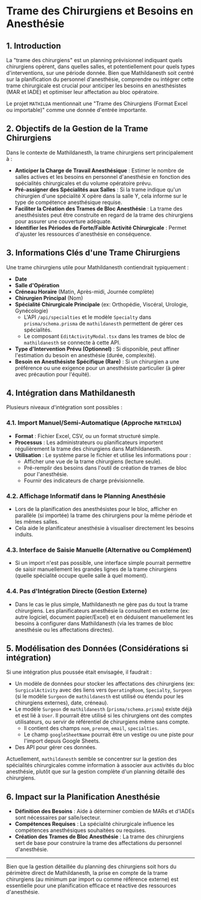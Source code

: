 # Trame des Chirurgiens et Besoins en Anesthésie

## 1. Introduction

La "trame des chirurgiens" est un planning prévisionnel indiquant quels chirurgiens opèrent, dans quelles salles, et potentiellement pour quels types d'interventions, sur une période donnée. Bien que Mathildanesth soit centré sur la planification du personnel d'anesthésie, comprendre ou intégrer cette trame chirurgicale est crucial pour anticiper les besoins en anesthésistes (MAR et IADE) et optimiser leur affectation au bloc opératoire.

Le projet `MATHILDA` mentionnait une "Trame des Chirurgiens (Format Excel ou importable)" comme une donnée d'entrée importante.

## 2. Objectifs de la Gestion de la Trame Chirurgiens

Dans le contexte de Mathildanesth, la trame chirurgiens sert principalement à :

- **Anticiper la Charge de Travail Anesthésique** : Estimer le nombre de salles actives et les besoins en personnel d'anesthésie en fonction des spécialités chirurgicales et du volume opératoire prévu.
- **Pré-assigner des Spécialités aux Salles** : Si la trame indique qu'un chirurgien d'une spécialité X opère dans la salle Y, cela informe sur le type de compétence anesthésique requise.
- **Faciliter la Création des Trames de Bloc Anesthésie** : La trame des anesthésistes peut être construite en regard de la trame des chirurgiens pour assurer une couverture adéquate.
- **Identifier les Périodes de Forte/Faible Activité Chirurgicale** : Permet d'ajuster les ressources d'anesthésie en conséquence.

## 3. Informations Clés d'une Trame Chirurgiens

Une trame chirurgiens utile pour Mathildanesth contiendrait typiquement :

- **Date**
- **Salle d'Opération**
- **Créneau Horaire** (Matin, Après-midi, Journée complète)
- **Chirurgien Principal** (Nom)
- **Spécialité Chirurgicale Principale** (ex: Orthopédie, Viscéral, Urologie, Gynécologie)
  - L'API `/api/specialties` et le modèle `Specialty` dans `prisma/schema.prisma` de `mathildanesth` permettent de gérer ces spécialités.
  - Le composant `EditActivityModal.tsx` dans les trames de bloc de `mathildanesth` se connecte à cette API.
- **Type d'Intervention Prévu (Optionnel)** : Si disponible, peut affiner l'estimation du besoin en anesthésie (durée, complexité).
- **Besoin en Anesthésiste Spécifique (Rare)** : Si un chirurgien a une préférence ou une exigence pour un anesthésiste particulier (à gérer avec précaution pour l'équité).

## 4. Intégration dans Mathildanesth

Plusieurs niveaux d'intégration sont possibles :

### 4.1. Import Manuel/Semi-Automatique (Approche `MATHILDA`)

- **Format** : Fichier Excel, CSV, ou un format structuré simple.
- **Processus** : Les administrateurs ou planificateurs importent régulièrement la trame des chirurgiens dans Mathildanesth.
- **Utilisation** : Le système parse le fichier et utilise les informations pour :
  - Afficher une vue de la trame chirurgiens (lecture seule).
  - Pré-remplir des besoins dans l'outil de création de trames de bloc pour l'anesthésie.
  - Fournir des indicateurs de charge prévisionnelle.

### 4.2. Affichage Informatif dans le Planning Anesthésie

- Lors de la planification des anesthésistes pour le bloc, afficher en parallèle (si importée) la trame des chirurgiens pour la même période et les mêmes salles.
- Cela aide le planificateur anesthésie à visualiser directement les besoins induits.

### 4.3. Interface de Saisie Manuelle (Alternative ou Complément)

- Si un import n'est pas possible, une interface simple pourrait permettre de saisir manuellement les grandes lignes de la trame chirurgiens (quelle spécialité occupe quelle salle à quel moment).

### 4.4. Pas d'Intégration Directe (Gestion Externe)

- Dans le cas le plus simple, Mathildanesth ne gère pas du tout la trame chirurgiens. Les planificateurs anesthésie la consultent en externe (ex: autre logiciel, document papier/Excel) et en déduisent manuellement les besoins à configurer dans Mathildanesth (via les trames de bloc anesthésie ou les affectations directes).

## 5. Modélisation des Données (Considérations si intégration)

Si une intégration plus poussée était envisagée, il faudrait :

- Un modèle de données pour stocker les affectations des chirurgiens (ex: `SurgicalActivity` avec des liens vers `OperatingRoom`, `Specialty`, `Surgeon` (si le modèle `Surgeon` de `mathildanesth` est utilisé ou étendu pour les chirurgiens externes), date, créneau).
- Le modèle `Surgeon` de `mathildanesth` (`prisma/schema.prisma`) existe déjà et est lié à `User`. Il pourrait être utilisé si les chirurgiens ont des comptes utilisateurs, ou servir de référentiel de chirurgiens même sans compte.
  - Il contient des champs `nom`, `prenom`, `email`, `specialties`.
  - Le champ `googleSheetName` pourrait être un vestige ou une piste pour l'import depuis Google Sheets.
- Des API pour gérer ces données.

Actuellement, `mathildanesth` semble se concentrer sur la gestion des spécialités chirurgicales comme information à associer aux activités du bloc anesthésie, plutôt que sur la gestion complète d'un planning détaillé des chirurgiens.

## 6. Impact sur la Planification Anesthésie

- **Définition des Besoins** : Aide à déterminer combien de MARs et d'IADEs sont nécessaires par salle/secteur.
- **Compétences Requises** : La spécialité chirurgicale influence les compétences anesthésiques souhaitées ou requises.
- **Création des Trames de Bloc Anesthésie** : La trame des chirurgiens sert de base pour construire la trame des affectations du personnel d'anesthésie.

---

Bien que la gestion détaillée du planning des chirurgiens soit hors du périmètre direct de Mathildanesth, la prise en compte de la trame chirurgiens (au minimum par import ou comme référence externe) est essentielle pour une planification efficace et réactive des ressources d'anesthésie.
